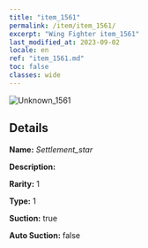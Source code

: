 ```yaml
---
title: "item_1561"
permalink: /item/item_1561/
excerpt: "Wing Fighter item_1561"
last_modified_at: 2023-09-02
locale: en
ref: "item_1561.md"
toc: false
classes: wide
---
```



 ![Unknown_1561](/images/item/Settlement_star_p.png)



## Details

 **Name:** *Settlement_star* 

 **Description:** 

 **Rarity:** 1 

 **Type:** 1 

 **Suction:** true 

 **Auto Suction:** false 


